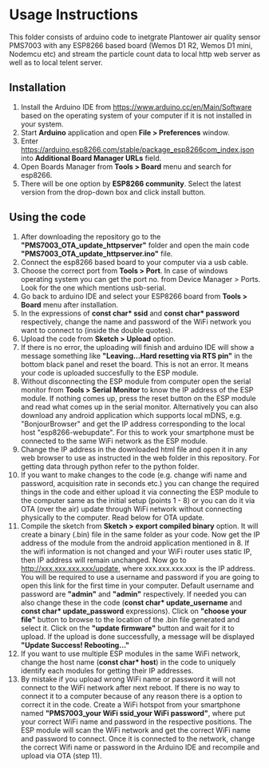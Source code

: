 # Usage Instructions 

This folder consists of arduino code to inetgrate Plantower air quality sensor PMS7003 with any ESP8266 based board (Wemos D1 R2, Wemos D1 mini, Nodemcu etc) and stream the particle count data to local http web server as well as to local telent server.


## Installation

1. Install the Arduino IDE from https://www.arduino.cc/en/Main/Software based on the operating system of your computer if it is not installed in your system.
2. Start __Arduino__ application and open __File > Preferences__ window.
3. Enter https://arduino.esp8266.com/stable/package_esp8266com_index.json into __Additional Board Manager URLs__ field.
4. Open Boards Manager from __Tools > Board__ menu and search for esp8266.
5. There will be one option by __ESP8266 community__. Select the latest version from the drop-down box and click install button. 

## Using the code

1. After downloading the repository go to the __"PMS7003_OTA_update_httpserver"__ folder and open the main code __"PMS7003_OTA_update_httpserver.ino"__ file.
2. Connect the esp8266 based board to your computer via a usb cable.
3. Choose the correct port from __Tools > Port__. In case of windows operating system you can get the port no. from Device Manager > Ports. Look for the one which mentions usb-serial.
4. Go back to arduino IDE and select your ESP8266 board from __Tools > Board__ menu after installation.
5. In the expressions of __const char* ssid__ and __const char* password__ respectively, change the name and password of the WiFi network you want to connect to (inside the double        quotes).
6. Upload the code from __Sketch > Upload__ option.
7. If there is no error, the uploading will finish and arduino IDE will show a message something like __"Leaving...Hard resetting via RTS pin"__ in the bottom black panel and reset      the board. This is not an error. It means your code is uploaded succesfully to the ESP module.
8. Without disconnecting the ESP module from computer open the serial monitor from __Tools > Serial Monitor__ to know the IP address of the ESP module. If nothing comes up, press the reset button on the ESP module and read what comes up in the serial monitor. Alternatively you can also download any android application which supports local      mDNS, e.g. "BonjourBrowser" and get the IP address corresponding to the local host "esp8266-webupdate". For this to work your smartphone must be connected to the same WiFi network as    the ESP module.
9. Change the IP address in the downloaded html file and open it in any web browser to use as instructed in the web folder in this repository. For getting data through python refer to the python folder.
10. If you want to make changes to the code (e.g. change wifi name and password, acquisition rate in seconds etc.) you can change the required things in the code and either upload it via connecting the ESP module to the computer same as the initial setup (points 1 - 8) or you can do it via OTA (over the air) update through WiFi network without connecting    physically to the computer. Read below for OTA update.  
11. Compile the sketch from __Sketch > export compiled binary__ option. It will create a binary (.bin) file in the same folder as your code. Now get the IP address of the module from the android application mentioned in 8. If the wifi information is not changed and your WiFi router uses static IP, then IP address will remain unchanged. Now go to http://xxx.xxx.xxx.xxx/update, where xxx.xxx.xxx.xxx is the IP address. You will be required to use a username and password if you are going to open this link for the first time in your computer. Default username and password are __"admin"__ and __"admin"__ respectively. If needed you can also change these in the code (__const char* update_username__ and __const char* update_password__ expressions). Click on __"choose your file"__ button to browse to the location of the .bin file generated and select it. Click on the __"update firmware"__ button and wait for it to upload. If the upload is done successfully, a message will be displayed __"Update Success! Rebooting..."__
12. If you want to use multiple ESP modules in the same WiFi network, change the host name (__const char* host__) in the code to uniquely identify each modules for getting their IP addresses.
13. By mistake if you upload wrong WiFi name or password it will not connect to the WiFi network after next reboot. If there is no way to connect it to a computer because of any reason there is a option to correct it in the code. Create a WiFi hotspot from your smartphone named __"PMS7003_your WiFi ssid_your WiFi password"__, where put your correct WiFi name and password in the respective positions. The ESP module will scan the WiFi network and get the correct WiFi name and password to connect. Once it is connected to the network, change the correct Wifi name or password in the Arduino IDE and recompile and upload via OTA (step 11).
